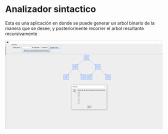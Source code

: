 # Analizador sintactico

Esta es una aplicación en donde se puede generar un arbol binario de la manera que se desee, y posteriormente recorrer el arbol resultante recursivamente 

![alt text](https://github.com/JosueGramajo/BinaryTreeTraversal/blob/master/DOCUMENTATION/screenshots/screenshot1.png)